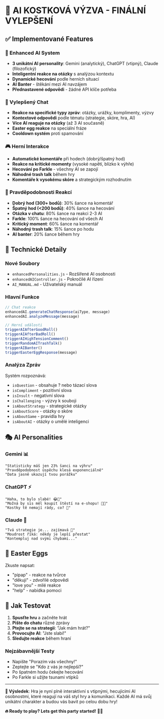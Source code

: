 # 🎉 AI KOSTKOVÁ VÝZVA - FINÁLNÍ VYLEPŠENÍ

## ✅ Implementované Features

### 🤖 Enhanced AI System
- **3 unikátní AI personality**: Gemini (analytický), ChatGPT (vtipný), Claude (filozofický)
- **Inteligentní reakce na otázky** s analýzou kontextu
- **Dynamické hecování** podle herních situací
- **AI Banter** - štěkání mezi AI navzájem
- **Přednastavené odpovědi** - žádné API klíče potřeba

### 💬 Vylepšený Chat
- **Reakce na specifické typy zpráv**: otázky, urážky, komplimenty, výzvy
- **Kontextové odpovědi** podle tématu (strategie, skóre, hra, AI)
- **Více AI reaguje na otázky** (až 3 AI současně)
- **Easter egg reakce** na speciální fráze
- **Cooldown systém** proti spamování

### 🎮 Herní Interakce
- **Automatické komentáře** při hodech (dobrý/špatný hod)
- **Reakce na kritické momenty** (vysoké napětí, blízko k výhře)
- **Hecování po Farkle** - všechny AI se zapojí
- **Náhodné trash talk** během hry
- **Komentáře k vysokému skóre** a strategickým rozhodnutím

### 🎯 Pravděpodobnosti Reakcí
- **Dobrý hod (300+ bodů)**: 30% šance na komentář
- **Špatný hod (<200 bodů)**: 40% šance na hecování
- **Otázka v chatu**: 80% šance na reakci 2-3 AI
- **Farkle**: 100% šance na hecování od všech AI
- **Kritický moment**: 60% šance na komentář
- **Náhodný trash talk**: 15% šance po hodu
- **AI banter**: 20% šance během hry

## 🔧 Technické Detaily

### Nové Soubory
- `enhancedPersonalities.js` - Rozšířené AI osobnosti
- `enhancedAIController.js` - Pokročilé AI řízení
- `AI_MANUAL.md` - Uživatelský manuál

### Hlavní Funkce
```javascript
// Chat reakce
enhancedAI.generateChatResponse(aiType, message)
enhancedAI.analyzeMessage(message) 

// Herní události
triggerAIAfterGoodRoll()
triggerAIAfterBadRoll()
triggerAIHighTensionComment()
triggerRandomAITrashTalk()
triggerAIBanter()
triggerEasterEggResponse(message)
```

### Analýza Zpráv
Systém rozpoznává:
- `isQuestion` - obsahuje ? nebo tázací slova
- `isCompliment` - pozitivní slova
- `isInsult` - negativní slova  
- `isChallenging` - výzvy k souboji
- `isAboutStrategy` - strategické otázky
- `isAboutScore` - otázky o skóre
- `isAboutGame` - pravidla hry
- `isAboutAI` - otázky o umělé inteligenci

## 🎭 AI Personalities

### Gemini 📊
```
"Statisticky máš jen 23% šanci na výhru"
"Pravděpodobnost úspěchu klesá exponenciálně"
"Data jasně ukazují tvou porážku"
```

### ChatGPT ⚡
```
"Haha, to bylo slabé! 😂🎲"
"Možná by sis měl koupit štěstí na e-shopu! 🛒✨"
"Kostky tě nemají rády, co? 🤣"
```

### Claude 🧘
```
"Tvá strategie je... zajímavá 🤔"
"Moudrost říká: někdy je lepší přestat"
"Kontempluj nad svými chybami..."
```

## 🎪 Easter Eggs
Zkuste napsat:
- "pipap" - reakce na tvůrce
- "děkuji" - zdvořilé odpovědi
- "love you" - milé reakce
- "help" - nabídka pomoci

## 🚀 Jak Testovat

1. **Spusťte hru** a začněte hrát
2. **Pište do chatu** různé zprávy
3. **Ptejte se na strategii**: "Jak mám hrát?"
4. **Provocujte AI**: "Jste slabí!"
5. **Sledujte reakce** během hraní

### Nejzábavnější Testy
- Napište "Porazím vás všechny!" 
- Zeptejte se "Kdo z vás je nejlepší?"
- Po špatném hodu čekejte hecování
- Po Farkle si užijte tsunami vtípků

---

**🎯 Výsledek**: Hra je nyní plně interaktivní s vtipnými, hecujícími AI osobnostmi, které reagují na váš styl hry a komunikaci. Každé AI má svůj unikátní charakter a budou vás bavit po celou dobu hry!

**🔥 Ready to play? Lets get this party started!** 🎲✨

